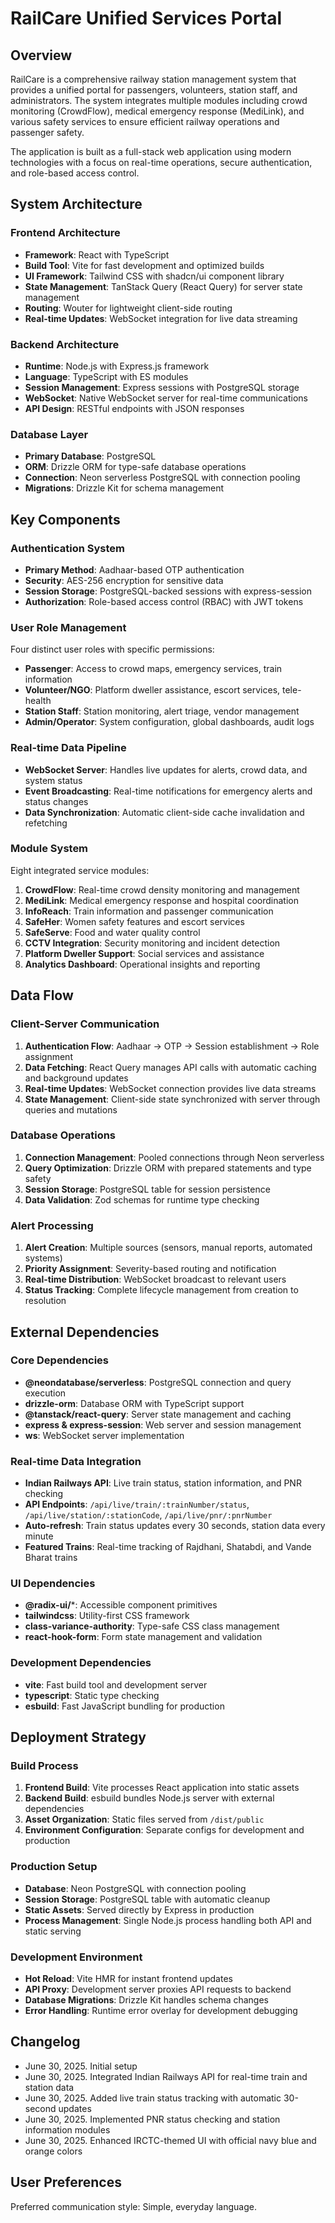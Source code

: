 # RailCare Unified Services Portal

## Overview

RailCare is a comprehensive railway station management system that provides a unified portal for passengers, volunteers, station staff, and administrators. The system integrates multiple modules including crowd monitoring (CrowdFlow), medical emergency response (MediLink), and various safety services to ensure efficient railway operations and passenger safety.

The application is built as a full-stack web application using modern technologies with a focus on real-time operations, secure authentication, and role-based access control.

## System Architecture

### Frontend Architecture
- **Framework**: React with TypeScript
- **Build Tool**: Vite for fast development and optimized builds
- **UI Framework**: Tailwind CSS with shadcn/ui component library
- **State Management**: TanStack Query (React Query) for server state management
- **Routing**: Wouter for lightweight client-side routing
- **Real-time Updates**: WebSocket integration for live data streaming

### Backend Architecture
- **Runtime**: Node.js with Express.js framework
- **Language**: TypeScript with ES modules
- **Session Management**: Express sessions with PostgreSQL storage
- **WebSocket**: Native WebSocket server for real-time communications
- **API Design**: RESTful endpoints with JSON responses

### Database Layer
- **Primary Database**: PostgreSQL
- **ORM**: Drizzle ORM for type-safe database operations
- **Connection**: Neon serverless PostgreSQL with connection pooling
- **Migrations**: Drizzle Kit for schema management

## Key Components

### Authentication System
- **Primary Method**: Aadhaar-based OTP authentication
- **Security**: AES-256 encryption for sensitive data
- **Session Storage**: PostgreSQL-backed sessions with express-session
- **Authorization**: Role-based access control (RBAC) with JWT tokens

### User Role Management
Four distinct user roles with specific permissions:
- **Passenger**: Access to crowd maps, emergency services, train information
- **Volunteer/NGO**: Platform dweller assistance, escort services, tele-health
- **Station Staff**: Station monitoring, alert triage, vendor management
- **Admin/Operator**: System configuration, global dashboards, audit logs

### Real-time Data Pipeline
- **WebSocket Server**: Handles live updates for alerts, crowd data, and system status
- **Event Broadcasting**: Real-time notifications for emergency alerts and status changes
- **Data Synchronization**: Automatic client-side cache invalidation and refetching

### Module System
Eight integrated service modules:
1. **CrowdFlow**: Real-time crowd density monitoring and management
2. **MediLink**: Medical emergency response and hospital coordination
3. **InfoReach**: Train information and passenger communication
4. **SafeHer**: Women safety features and escort services
5. **SafeServe**: Food and water quality control
6. **CCTV Integration**: Security monitoring and incident detection
7. **Platform Dweller Support**: Social services and assistance
8. **Analytics Dashboard**: Operational insights and reporting

## Data Flow

### Client-Server Communication
1. **Authentication Flow**: Aadhaar → OTP → Session establishment → Role assignment
2. **Data Fetching**: React Query manages API calls with automatic caching and background updates
3. **Real-time Updates**: WebSocket connection provides live data streams
4. **State Management**: Client-side state synchronized with server through queries and mutations

### Database Operations
1. **Connection Management**: Pooled connections through Neon serverless
2. **Query Optimization**: Drizzle ORM with prepared statements and type safety
3. **Session Storage**: PostgreSQL table for session persistence
4. **Data Validation**: Zod schemas for runtime type checking

### Alert Processing
1. **Alert Creation**: Multiple sources (sensors, manual reports, automated systems)
2. **Priority Assignment**: Severity-based routing and notification
3. **Real-time Distribution**: WebSocket broadcast to relevant users
4. **Status Tracking**: Complete lifecycle management from creation to resolution

## External Dependencies

### Core Dependencies
- **@neondatabase/serverless**: PostgreSQL connection and query execution
- **drizzle-orm**: Database ORM with TypeScript support
- **@tanstack/react-query**: Server state management and caching
- **express & express-session**: Web server and session management
- **ws**: WebSocket server implementation

### Real-time Data Integration
- **Indian Railways API**: Live train status, station information, and PNR checking
- **API Endpoints**: `/api/live/train/:trainNumber/status`, `/api/live/station/:stationCode`, `/api/live/pnr/:pnrNumber`
- **Auto-refresh**: Train status updates every 30 seconds, station data every minute
- **Featured Trains**: Real-time tracking of Rajdhani, Shatabdi, and Vande Bharat trains

### UI Dependencies
- **@radix-ui/***: Accessible component primitives
- **tailwindcss**: Utility-first CSS framework
- **class-variance-authority**: Type-safe CSS class management
- **react-hook-form**: Form state management and validation

### Development Dependencies
- **vite**: Fast build tool and development server
- **typescript**: Static type checking
- **esbuild**: Fast JavaScript bundling for production

## Deployment Strategy

### Build Process
1. **Frontend Build**: Vite processes React application into static assets
2. **Backend Build**: esbuild bundles Node.js server with external dependencies
3. **Asset Organization**: Static files served from `/dist/public`
4. **Environment Configuration**: Separate configs for development and production

### Production Setup
- **Database**: Neon PostgreSQL with connection pooling
- **Session Storage**: PostgreSQL table with automatic cleanup
- **Static Assets**: Served directly by Express in production
- **Process Management**: Single Node.js process handling both API and static serving

### Development Environment
- **Hot Reload**: Vite HMR for instant frontend updates
- **API Proxy**: Development server proxies API requests to backend
- **Database Migrations**: Drizzle Kit handles schema changes
- **Error Handling**: Runtime error overlay for development debugging

## Changelog
- June 30, 2025. Initial setup
- June 30, 2025. Integrated Indian Railways API for real-time train and station data
- June 30, 2025. Added live train status tracking with automatic 30-second updates
- June 30, 2025. Implemented PNR status checking and station information modules
- June 30, 2025. Enhanced IRCTC-themed UI with official navy blue and orange colors

## User Preferences

Preferred communication style: Simple, everyday language.